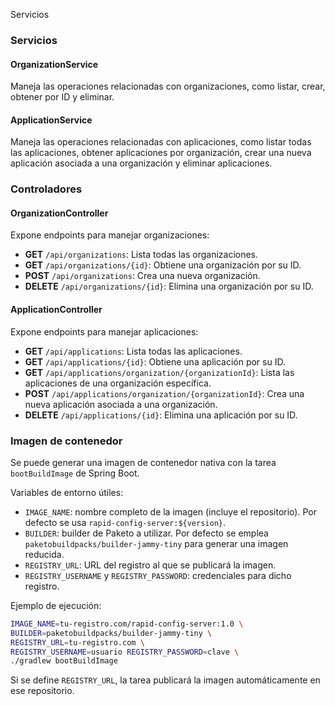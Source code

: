 Servicios
### Servicios

#### OrganizationService
Maneja las operaciones relacionadas con organizaciones, como listar, crear, obtener por ID y eliminar.

#### ApplicationService
Maneja las operaciones relacionadas con aplicaciones, como listar todas las aplicaciones, obtener aplicaciones por organización, crear una nueva aplicación asociada a una organización y eliminar aplicaciones.

### Controladores

#### OrganizationController
Expone endpoints para manejar organizaciones:
- **GET** `/api/organizations`: Lista todas las organizaciones.
- **GET** `/api/organizations/{id}`: Obtiene una organización por su ID.
- **POST** `/api/organizations`: Crea una nueva organización.
- **DELETE** `/api/organizations/{id}`: Elimina una organización por su ID.

#### ApplicationController
Expone endpoints para manejar aplicaciones:
- **GET** `/api/applications`: Lista todas las aplicaciones.
- **GET** `/api/applications/{id}`: Obtiene una aplicación por su ID.
- **GET** `/api/applications/organization/{organizationId}`: Lista las aplicaciones de una organización específica.
- **POST** `/api/applications/organization/{organizationId}`: Crea una nueva aplicación asociada a una organización.
- **DELETE** `/api/applications/{id}`: Elimina una aplicación por su ID.

### Imagen de contenedor

Se puede generar una imagen de contenedor nativa con la tarea `bootBuildImage` de Spring Boot.

Variables de entorno útiles:

- `IMAGE_NAME`: nombre completo de la imagen (incluye el repositorio). Por defecto se usa `rapid-config-server:${version}`.
- `BUILDER`: builder de Paketo a utilizar. Por defecto se emplea `paketobuildpacks/builder-jammy-tiny` para generar una imagen reducida.
- `REGISTRY_URL`: URL del registro al que se publicará la imagen.
- `REGISTRY_USERNAME` y `REGISTRY_PASSWORD`: credenciales para dicho registro.

Ejemplo de ejecución:

```bash
IMAGE_NAME=tu-registro.com/rapid-config-server:1.0 \
BUILDER=paketobuildpacks/builder-jammy-tiny \
REGISTRY_URL=tu-registro.com \
REGISTRY_USERNAME=usuario REGISTRY_PASSWORD=clave \
./gradlew bootBuildImage
```

Si se define `REGISTRY_URL`, la tarea publicará la imagen automáticamente en ese repositorio.
